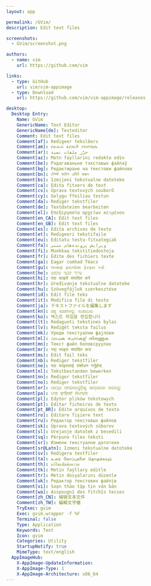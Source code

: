 ```yaml
---
layout: app

permalink: /GVim/
description: Edit text files

screenshots:
  - GVim/screenshot.png

authors:
  - name: vim
    url: https://github.com/vim

links:
  - type: GitHub
    url: vim/vim-appimage
  - type: Download
    url: https://github.com/vim/vim-appimage/releases

desktop:
  Desktop Entry:
    Name: GVim
    GenericName: Text Editor
    GenericName[de]: Texteditor
    Comment: Edit text files
    Comment[af]: Redigeer tekslêers
    Comment[am]: የጽሑፍ ፋይሎች ያስተካክሉ
    Comment[ar]: حرّر ملفات نصية
    Comment[az]: Mətn fayllarını redaktə edin
    Comment[be]: Рэдагаваньне тэкставых файлаў
    Comment[bg]: Редактиране на текстови файлове
    Comment[bn]: টেক্স্ট ফাইল এডিট করুন
    Comment[bs]: Izmijeni tekstualne datoteke
    Comment[ca]: Edita fitxers de text
    Comment[cs]: Úprava textových souborů
    Comment[cy]: Golygu ffeiliau testun
    Comment[da]: Redigér tekstfiler
    Comment[de]: Textdateien bearbeiten
    Comment[el]: Επεξεργασία αρχείων κειμένου
    Comment[en_CA]: Edit text files
    Comment[en_GB]: Edit text files
    Comment[es]: Edita archivos de texto
    Comment[et]: Redigeeri tekstifaile
    Comment[eu]: Editatu testu-fitxategiak
    Comment[fa]: ویرایش پرونده‌های متنی
    Comment[fi]: Muokkaa tekstitiedostoja
    Comment[fr]: Édite des fichiers texte
    Comment[ga]: Eagar comhad Téacs
    Comment[gu]: લખાણ ફાઇલોમાં ફેરફાર કરો
    Comment[he]: ערוך קבצי טקסט
    Comment[hi]: पाठ फ़ाइलें संपादित करें
    Comment[hr]: Uređivanje tekstualne datoteke
    Comment[hu]: Szövegfájlok szerkesztése
    Comment[id]: Edit file teks
    Comment[it]: Modifica file di testo
    Comment[ja]: テキストファイルを編集します
    Comment[kn]: ಪಠ್ಯ ಕಡತಗಳನ್ನು ಸಂಪಾದಿಸು
    Comment[ko]: 텍스트 파일을 편집합니다
    Comment[lt]: Redaguoti tekstines bylas
    Comment[lv]: Rediģēt teksta failus
    Comment[mk]: Уреди текстуални фајлови
    Comment[ml]: വാചക രചനകള് തിരുത്തുക
    Comment[mn]: Текст файл боловсруулах
    Comment[mr]: गद्य फाइल संपादित करा
    Comment[ms]: Edit fail teks
    Comment[nb]: Rediger tekstfiler
    Comment[ne]: पाठ फाइललाई संशोधन गर्नुहोस्
    Comment[nl]: Tekstbestanden bewerken
    Comment[nn]: Rediger tekstfiler
    Comment[no]: Rediger tekstfiler
    Comment[or]: ପାଠ୍ଯ ଫାଇଲଗୁଡ଼ିକୁ ସମ୍ପାଦନ କରନ୍ତୁ
    Comment[pa]: ਪਾਠ ਫਾਇਲਾਂ ਸੰਪਾਦਨ
    Comment[pl]: Edytor plików tekstowych
    Comment[pt]: Editar ficheiros de texto
    Comment[pt_BR]: Edite arquivos de texto
    Comment[ro]: Editare fişiere text
    Comment[ru]: Редактор текстовых файлов
    Comment[sk]: Úprava textových súborov
    Comment[sl]: Urejanje datotek z besedili
    Comment[sq]: Përpuno files teksti
    Comment[sr]: Измени текстуалне датотеке
    Comment[sr@Latn]: Izmeni tekstualne datoteke
    Comment[sv]: Redigera textfiler
    Comment[ta]: உரை கோப்புகளை தொகுக்கவும்
    Comment[th]: แก้ไขแฟ้มข้อความ
    Comment[tk]: Metin faýllary editle
    Comment[tr]: Metin dosyalarını düzenle
    Comment[uk]: Редактор текстових файлів
    Comment[vi]: Soạn thảo tập tin văn bản
    Comment[wa]: Asspougnî des fitchîs tecses
    Comment[zh_CN]: 编辑文本文件
    Comment[zh_TW]: 編輯文字檔
    TryExec: gvim
    Exec: gvim.wrapper -f %F
    Terminal: false
    Type: Application
    Keywords: Text
    Icon: gvim
    Categories: Utility
    StartupNotify: true
    MimeType: text/english
  AppImageHub:
    X-AppImage-UpdateInformation: 
    X-AppImage-Type: 1
    X-AppImage-Architecture: x86_64
---
```

